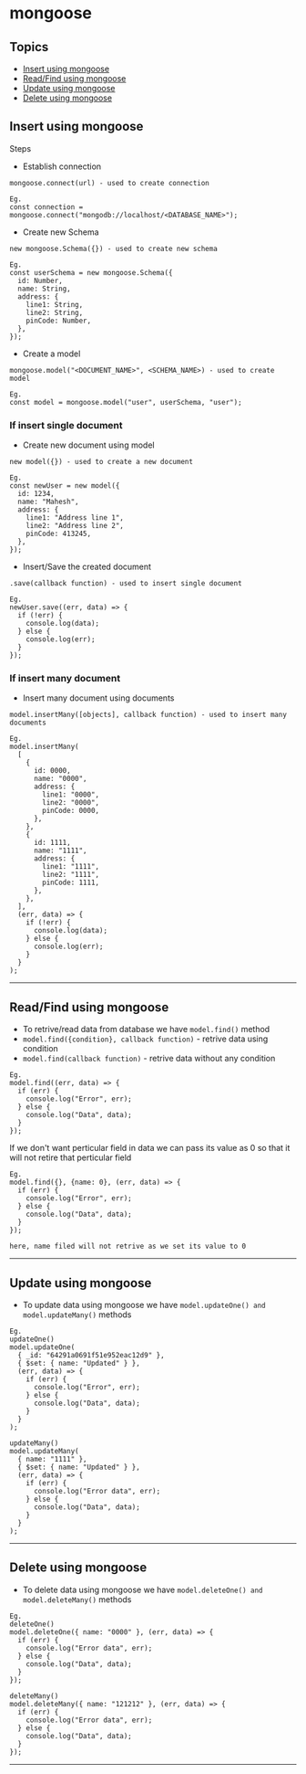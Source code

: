 # mongoose

## Topics

- [Insert using mongoose](#insert-using-mongoose)
- [Read/Find using mongoose](#readfind-using-mongoose)
- [Update using mongoose](#update-using-mongoose)
- [Delete using mongoose](#delete-using-mongoose)

## Insert using mongoose

Steps

- Establish connection

```
mongoose.connect(url) - used to create connection

Eg.
const connection = mongoose.connect("mongodb://localhost/<DATABASE_NAME>");
```

- Create new Schema

```
new mongoose.Schema({}) - used to create new schema

Eg.
const userSchema = new mongoose.Schema({
  id: Number,
  name: String,
  address: {
    line1: String,
    line2: String,
    pinCode: Number,
  },
});
```

- Create a model

```
mongoose.model("<DOCUMENT_NAME>", <SCHEMA_NAME>) - used to create model

Eg.
const model = mongoose.model("user", userSchema, "user");
```

### If insert single document

- Create new document using model

```
new model({}) - used to create a new document

Eg.
const newUser = new model({
  id: 1234,
  name: "Mahesh",
  address: {
    line1: "Address line 1",
    line2: "Address line 2",
    pinCode: 413245,
  },
});
```

- Insert/Save the created document

```
.save(callback function) - used to insert single document

Eg.
newUser.save((err, data) => {
  if (!err) {
    console.log(data);
  } else {
    console.log(err);
  }
});
```

### If insert many document

- Insert many document using documents

```
model.insertMany([objects], callback function) - used to insert many documents

Eg.
model.insertMany(
  [
    {
      id: 0000,
      name: "0000",
      address: {
        line1: "0000",
        line2: "0000",
        pinCode: 0000,
      },
    },
    {
      id: 1111,
      name: "1111",
      address: {
        line1: "1111",
        line2: "1111",
        pinCode: 1111,
      },
    },
  ],
  (err, data) => {
    if (!err) {
      console.log(data);
    } else {
      console.log(err);
    }
  }
);
```

---

## Read/Find using mongoose

- To retrive/read data from database we have `model.find()` method
- `model.find({condition}, callback function)` - retrive data using condition
- `model.find(callback function)` - retrive data without any condition

```
Eg.
model.find((err, data) => {
  if (err) {
    console.log("Error", err);
  } else {
    console.log("Data", data);
  }
});
```

If we don't want perticular field in data we can pass its value as 0 so that it will not retire
that perticular field

```
Eg.
model.find({}, {name: 0}, (err, data) => {
  if (err) {
    console.log("Error", err);
  } else {
    console.log("Data", data);
  }
});

here, name filed will not retrive as we set its value to 0
```

---

## Update using mongoose

- To update data using mongoose we have `model.updateOne() and model.updateMany()` methods

```
Eg.
updateOne()
model.updateOne(
  { _id: "64291a0691f51e952eac12d9" },
  { $set: { name: "Updated" } },
  (err, data) => {
    if (err) {
      console.log("Error", err);
    } else {
      console.log("Data", data);
    }
  }
);

updateMany()
model.updateMany(
  { name: "1111" },
  { $set: { name: "Updated" } },
  (err, data) => {
    if (err) {
      console.log("Error data", err);
    } else {
      console.log("Data", data);
    }
  }
);
```

---

## Delete using mongoose

- To delete data using mongoose we have `model.deleteOne() and model.deleteMany()` methods

```
Eg.
deleteOne()
model.deleteOne({ name: "0000" }, (err, data) => {
  if (err) {
    console.log("Error data", err);
  } else {
    console.log("Data", data);
  }
});

deleteMany()
model.deleteMany({ name: "121212" }, (err, data) => {
  if (err) {
    console.log("Error data", err);
  } else {
    console.log("Data", data);
  }
});
```

---
